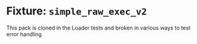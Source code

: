 # Fixture: `simple_raw_exec_v2`

This pack is cloned in the Loader tests and broken in various ways to test
error handling

